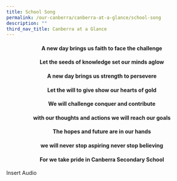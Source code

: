 ```yaml
---
title: School Song
permalink: /our-canberra/canberra-at-a-glance/school-song
description: ""
third_nav_title: Canberra at a Glance
---
```

<h4 style="text-align: center;">A new day brings us faith to face the challenge</h4>
<h4 style="text-align: center;">Let the seeds of knowledge set our minds aglow</h4>
<h4 style="text-align: center;">A new day brings us strength to persevere</h4>
<h4 style="text-align: center;">Let the will to give show our hearts of gold</h4>
<h4 style="text-align: center;">We will challenge conquer and contribute</h4>
<h4 style="text-align: center;">with our thoughts and actions we will reach our goals</h4>
<h4 style="text-align: center;">The hopes and future are in our hands</h4>
<h4 style="text-align: center;">we will never stop aspiring never stop believing</h4>
<h4 style="text-align: center;">For we take pride in Canberra Secondary School</h4>

Insert Audio